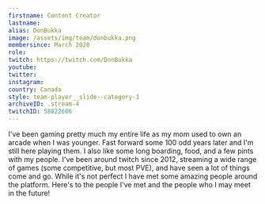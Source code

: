 ```yaml
---
firstname: Content Creator
lastname: 
alias: DonBukka
image: /assets/img/team/donbukka.png
membersince: March 2020
role:
twitch: https://twitch.com/DonBukka
youtube:
twitter: 
instagram: 
country: Canada
style: team-player__slide--category-1
archiveID: .stream-4
twitchID: 58822606 
---
```

I've been gaming pretty much my entire life as my mom used to own an arcade when I was younger. Fast forward some 100 odd years later and I'm still here playing them. I also like some long boarding, food, and a few pints with my people. I've been around twitch since 2012, streaming a wide range of games (some competitive, but most PVE), and have seen a lot of things come and go. While it's not perfect I have met some amazing people around the platform. Here's to the people I've met and the people who I may meet in the future! 